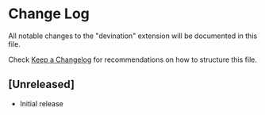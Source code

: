 # Change Log
All notable changes to the "devination" extension will be documented in this file.

Check [Keep a Changelog](http://keepachangelog.com/) for recommendations on how to structure this file.

## [Unreleased]
- Initial release